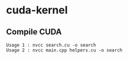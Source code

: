 # cuda-kernel

## Compile CUDA
```
Usage 1 : nvcc search.cu -o search
Usage 2 : nvcc main.cpp helpers.cu -o search


```